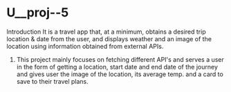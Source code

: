# U__proj--5

Introduction
It is a travel app that, at a minimum, obtains a desired trip location & date from the user, and displays weather and an image of the location using information obtained from external APIs.

1. This project mainly focuses on fetching different API's and serves a user in the form of getting a location, start date and end date of the journey and gives user the image of the location, its average temp. and a card to save to their travel plans.
